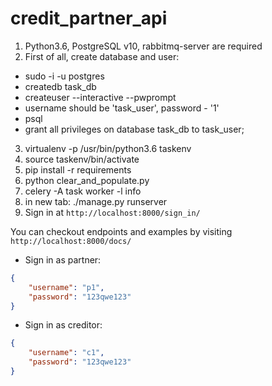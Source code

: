 # credit_partner_api
1. Python3.6, PostgreSQL v10, rabbitmq-server are required
2. First of all, create database and user:
 * sudo -i -u postgres
 * createdb task_db
 * createuser --interactive --pwprompt
 * username should be 'task_user', password - '1'
 * psql
 * grant all privileges on database task_db to task_user;
3. virtualenv -p /usr/bin/python3.6 taskenv
4. source taskenv/bin/activate
5. pip install -r requirements
6. python clear_and_populate.py
7. celery -A task worker -l info
8. in new tab: ./manage.py runserver
9. Sign in at `http://localhost:8000/sign_in/`

You can checkout endpoints and examples by visiting `http://localhost:8000/docs/`


* Sign in as partner:
```json
{
    "username": "p1",
    "password": "123qwe123"
}
```
* Sign in as creditor:
```json
{
    "username": "c1",
    "password": "123qwe123"
}
```